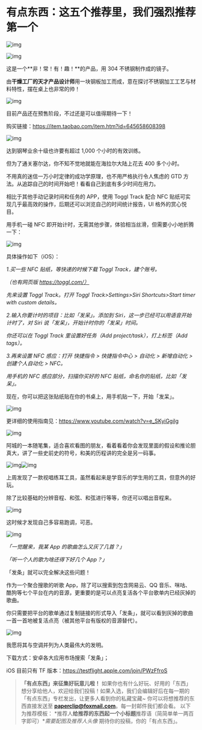 # 有点东西：这五个推荐里，我们强烈推荐第一个

![img](https://i.loli.net/2021/10/05/X5IUZ8sk67l4dyN.jpg)

![img](https://i.loli.net/2021/10/06/ERLxObydX5MJmDf.png)

这是一个**非！常！有！趣！**的产品，用 304 不锈钢制作成的镜子。

由**干燥工厂的天才产品设计师**用一块钢板加工而成，意在探讨不锈钢加工工艺与材料特性，摆在桌上也非常的帅！

![img](https://i.loli.net/2021/10/06/qQ6vVIxrhw2iRJB.png)

目前产品还在预售阶段，不过还是可以值得期待一下！

购买链接：https://item.taobao.com/item.htm?id=645658608398

![img](https://i.loli.net/2021/10/06/3GqTNP6O1Rr4pUd.png)

达到钢琴业余十级也许要有超过 1,000 个小时的有效训练。

但为了通关塞尔达，你不知不觉地就能在海拉尔大陆上花去 400 多个小时。

不用真的迷信一万小时定律的成功学原理，也不用严格执行令人焦虑的 GTD 方法。从追踪自己的时间开始吧！看看自己到底有多少时间在用力。

相比于其他手动记录时间和任务的 APP，使用 Toggl Track 配合 NFC 贴纸可实现几乎最高效的操作，后期还可以浏览自己的时间统计报告，UI 格外的赏心悦目。

用手机一碰 NFC 即开始计时，无需其他步骤，体验相当丝滑，但需要小小地折腾一下：

![img](https://i.loli.net/2021/10/06/d1mkznf5Tcxu6JO.png)

具体操作如下（iOS）：

*1.买一些 NFC 贴纸，等快递的时候下载 Toggl Track，建个账号。*

*（也有网页版 https://toggl.com/）*

*先来设置 Toggl Track。打开 Toggl Track>Settings>Siri Shortcuts>Start timer with custom details。*

*2.输入你要计时的项目：比如「发呆」。添加到 Siri，这一步已经可以用语音开始计时了，对 Siri 说「发呆」，开始计时你的「发呆」时间。*

*你还可以在 Toggl Track 里设置好任务（Add project/task），打上标签（Add tags）。*

*3.再来设置 NFC 感应：打开 快捷指令 > 快捷指令中心 > 自动化 > 新增自动化 > 创建个人自动化 > NFC。*

*用手机的 NFC 感应部分，扫描你买好的 NFC 贴纸，命名你的贴纸，比如「发呆」。*

现在，你可以把这张贴纸贴在你的书桌上，用手机贴一下，开始「发呆」。

![img](https://i.loli.net/2021/10/06/zAysPoFmHBkevWV.jpg)

更详细的使用指南见：https://www.youtube.com/watch?v=e_SKyiGgilg

![img](https://i.loli.net/2021/10/06/Den8SRwaFWKPUTl.png)

阿城的一本随笔集，适合喜欢看图的朋友，看着看着你会发现里面的假设和推论胆真大，讲了一些史前史的符号，和美的历程讲的完全是另一码事。

![img](https://i.loli.net/2021/10/06/xTH3CFfJROS4AMK.png)![img](https://i.loli.net/2021/10/06/G2Q9fA6Nl75qnwE.png)

上周发现了一款视唱练耳工具，虽然看起来是学音乐的学生用的工具，但意外的好玩。

除了比较基础的分辨音程、和弦、和弦进行等等，你还可以唱出音程来。

![img](https://i.loli.net/2021/10/06/Ba9OoyVKzwHCZI5.png)

这时候才发现自己多容易跑调，可恶。

![img](https://i.loli.net/2021/10/06/eMVwgROy217lkF9.png)

*「一觉醒来，我某 App 的歌曲怎么又灰了几首？」*

*「听一个人的歌为啥还得下好几个 App？」*

「发条」就可以完全解决这些问题！

作为一个聚合搜歌的听歌 App，除了可以搜索到包含网易云、QQ 音乐、咪咕、酷狗等七个平台在内的音源，更重要的是可以点亮复活各个平台歌单内已经灰掉的歌曲。

你只需要把平台的歌单通过复制链接的形式导入「发条」，就可以看到灰掉的歌曲一首一首地被复活点亮（被其他平台有版权的音源替代）。

![img](https://mmbiz.qpic.cn/mmbiz_gif/SlOqFKqEO4GPwJdv13B84zbTZQrCgAxVmUYXfdicdOrlNzxKudmq77qcr8swg2AR9ExE8XAqrHMPLwPKXekMdew/640?wx_fmt=gif)

我愿将其与空调并列为人类最伟大的发明。

下载方式：安卓各大应用市场搜索「发条」；

iOS 目前只有 TF 版本：https://testflight.apple.com/join/PWzFfroS

>  **「有点东西」来征集好玩意儿啦！** 如果你也有什么好玩、好用的「东西」想分享给他人，欢迎给我们投稿！如果入选，我们会编辑好后在每一期的「有点东西」专栏发出，让更多人看到你的私藏宝藏~ 你可以将想推荐的东西直接发送至 **paperclip@foxmail.com**。每一封邮件我们都会看。 以下为推荐模板： *推荐人**给推荐的东西起一个小标题**推荐语（简简单单一两百字即可）**需要配图及推荐人头像* 期待你的投稿，你的「有点东西」。